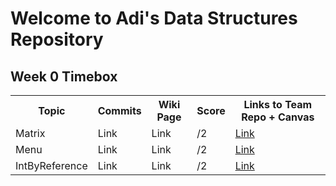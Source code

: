 # Welcome to Adi's Data Structures Repository 
## Week 0 Timebox 

<table>
  <tr>
    <th> Topic  </th>
    <th> Commits </th>
    <th> Wiki Page </th>
    <th> Score </th>
    <th> Links to Team Repo + Canvas </th>
  </tr>
  
   <tr>
    <td> Matrix </td>
    <td> Link </td>
    <td> Link </td>
    <td> /2 </td>
    <td> <a href="https://github.com/adhithin/honeycomb"> Link </a> </td>
  </tr>
  
   <tr>
    <td> Menu </td>
    <td> Link </td>
    <td> Link </td>
    <td> /2 </td>
    <td> <a href="https://github.com/adhithin/honeycomb"> Link </a> </td>
  </tr>
  
   <tr>
    <td> IntByReference </td>
    <td> Link </td>
    <td> Link </td>
    <td> /2 </td>
    <td> <a href="https://github.com/adhithin/honeycomb"> Link </a> </td>
  </tr>
  
  
</table>


